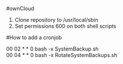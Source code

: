 #ownCloud

1. Clone repository to /usr/local/sbin
2. Set permissions 600 on both shell scripts


#How to add a cronjob

00 02 * * 0 bash -x SystemBackup.sh  
00 04 * * 0 bash -x RotateSystemBackups.sh  

